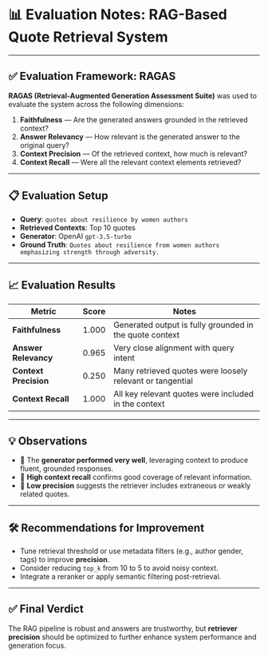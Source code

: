 
# 📊 Evaluation Notes: RAG-Based Quote Retrieval System

---

## ✅ Evaluation Framework: RAGAS

**RAGAS (Retrieval-Augmented Generation Assessment Suite)** was used to evaluate the system across the following dimensions:

1. **Faithfulness** — Are the generated answers grounded in the retrieved context?
2. **Answer Relevancy** — How relevant is the generated answer to the original query?
3. **Context Precision** — Of the retrieved context, how much is relevant?
4. **Context Recall** — Were all the relevant context elements retrieved?

---

## 📋 Evaluation Setup

- **Query**: `quotes about resilience by women authors`
- **Retrieved Contexts**: Top 10 quotes
- **Generator**: OpenAI `gpt-3.5-turbo`
- **Ground Truth**: `Quotes about resilience from women authors emphasizing strength through adversity.`

---

## 📈 Evaluation Results

| Metric              | Score    | Notes |
|---------------------|----------|-------|
| **Faithfulness**     | 1.000    | Generated output is fully grounded in the quote context |
| **Answer Relevancy** | 0.965    | Very close alignment with query intent |
| **Context Precision**| 0.250    | Many retrieved quotes were loosely relevant or tangential |
| **Context Recall**   | 1.000    | All key relevant quotes were included in the context |

---

## 💡 Observations

- 🔹 The **generator performed very well**, leveraging context to produce fluent, grounded responses.
- 🔹 **High context recall** confirms good coverage of relevant information.
- 🔹 **Low precision** suggests the retriever includes extraneous or weakly related quotes.

---

## 🛠 Recommendations for Improvement

- Tune retrieval threshold or use metadata filters (e.g., author gender, tags) to improve **precision**.
- Consider reducing `top_k` from 10 to 5 to avoid noisy context.
- Integrate a reranker or apply semantic filtering post-retrieval.

---

## ✅ Final Verdict

The RAG pipeline is robust and answers are trustworthy, but **retriever precision** should be optimized to further enhance system performance and generation focus.

